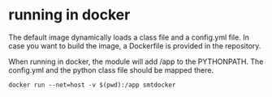 # running in docker

The default image dynamically loads a class file and a config.yml file.
In case you want to build the image, a Dockerfile is provided in the repository.

When running in docker, the module will add /app to the PYTHONPATH. The config.yml and the python class file should be mapped there.

```
docker run --net=host -v $(pwd):/app smtdocker
```
